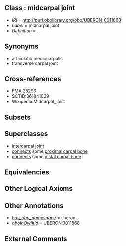 
## Class : midcarpal joint

 * *IRI* = http://purl.obolibrary.org/obo/UBERON_0011868
 * *Label* = midcarpal joint
 * *Definition* = .

## Synonyms

 * articulatio mediocarpalis
 * transverse carpal joint

## Cross-references

 * FMA:35293
 * SCTID:361841009
 * Wikipedia:Midcarpal_joint

## Subsets


## Superclasses

 * [intercarpal joint](../../UBERON/32/UBERON_0011132.md)
 * [connects](../../ts/core#connects.md) some [proximal carpal bone](../../UBERON/80/UBERON_0001480.md)
 * [connects](../../ts/core#connects.md) some [distal carpal bone](../../UBERON/81/UBERON_0001481.md)

## Equivalencies


## Other Logical Axioms


## Other Annotations

 * *[has_obo_namespace](../../ce/oboInOwl#hasOBONamespace.md)* = uberon
 * *[oboInOwl#id](../../id/oboInOwl#id.md)* = UBERON:0011868

## External Comments

